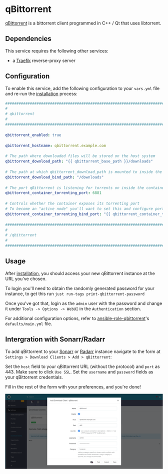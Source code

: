 # qBittorrent

[qBittorrent](https://www.qbittorrent.org/) is a bittorrent client programmed in C++ / Qt that uses libtorrent.

## Dependencies

This service requires the following other services:

- a [Traefik](traefik.md) reverse-proxy server

## Configuration

To enable this service, add the following configuration to your `vars.yml` file and re-run the [installation](../installing.md) process:

```yaml
########################################################################
#                                                                      #
# qbittorrent                                                          #
#                                                                      #
########################################################################

qbittorrent_enabled: true

qbittorrent_hostname: qbittorrent.example.com

# The path where downloaded files will be stored on the host system
qbittorrent_download_path: "{{ qbittorrent_base_path }}/downloads"

# The path at which qbittorrent_download_path is mounted to inside the container
qbittorrent_download_bind_path: "/downloads"

# The port qBittorrent is listening for torrents on inside the container
qbittorrent_container_torrenting_port: 6881

# Controls whether the container exposes its torrenting port
# To become an "active node" you'll want to set this and configure port-forwarding in your router
qbittorrent_container_torrenting_bind_port: "{{ qbittorrent_container_torrenting_port }}"

########################################################################
#                                                                      #
# /qbittorrent                                                         #
#                                                                      #
########################################################################
```

## Usage

After [installation](../installing.md), you should access your new qBittorrent instance at the URL you've chosen.

To login you'll need to obtain the randomly generated password for your instance, to get this run `just run-tags print-qbittorrent-password`

Once you've got that, login as the `admin` user with the password and change it under `Tools -> Options -> WebUI` in the `Authentication` section.

For additional configuration options, refer to [ansible-role-qbittorrent](https://github.com/spatterIight/ansible-role-qbittorrent)'s `defaults/main.yml` file.

## Intergration with Sonarr/Radarr

To add qBittorrent to your [Sonarr](sonarr.md) or [Radarr](radarr.md) instance navigate to the form at `Settings > Download Clients > Add > qBittorrent`:

Set the `host` field to your qBittorrent URL (without the protocol) and `port` as 443. Make sure to click `Use SSL`. Set the `username` and `password` fields as your qBittorrent credentials. 

Fill in the rest of the form with your preferences, and you're done!

![Sonarr Add Download Client](../assets/sonarr-add-download-client.png)
